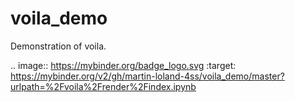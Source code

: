 # voila_demo
Demonstration of voila.

.. image:: https://mybinder.org/badge_logo.svg
 :target: https://mybinder.org/v2/gh/martin-loland-4ss/voila_demo/master?urlpath=%2Fvoila%2Frender%2Findex.ipynb